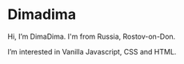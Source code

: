 # Dimadima
Hi, I’m DimaDima.
I'm from Russia, Rostov-on-Don.

I’m interested in Vanilla Javascript, CSS and HTML.
